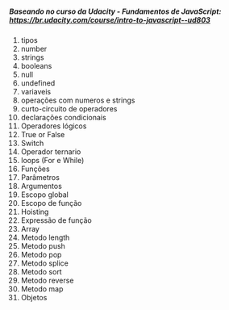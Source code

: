 ##### Baseando no curso da Udacity - Fundamentos de JavaScript: https://br.udacity.com/course/intro-to-javascript--ud803

 1. tipos
 1. number
 1. strings
 1. booleans
 1. null
 1. undefined
 1. variaveis
 1. operações com numeros e strings
 1. curto-circuito de operadores
 1. declarações condicionais
 1. Operadores lógicos
 1. True or False
 1. Switch
 1. Operador ternario 
 1. loops (For e While)
 1. Funções
 1. Parâmetros
 1. Argumentos
 1. Escopo global
 1. Escopo de função
 1. Hoisting 
 1. Expressão de função
 1. Array
 1. Metodo length
 1. Metodo push
 1. Metodo pop
 1. Metodo splice
 1. Metodo sort
 1. Metodo reverse
 1. Metodo map
 1. Objetos